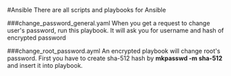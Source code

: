 #Ansible
There are all scripts and playbooks for Ansible

###change_password_general.yaml
When you get a request to change user's password, run this playbook. It will ask you for username and hash of encrypted password

###change_root_password.ayml
An encrypted playbook will change root's password. First you have to create sha-512 hash by **mkpasswd -m sha-512 <password>** and insert it into playbook.


